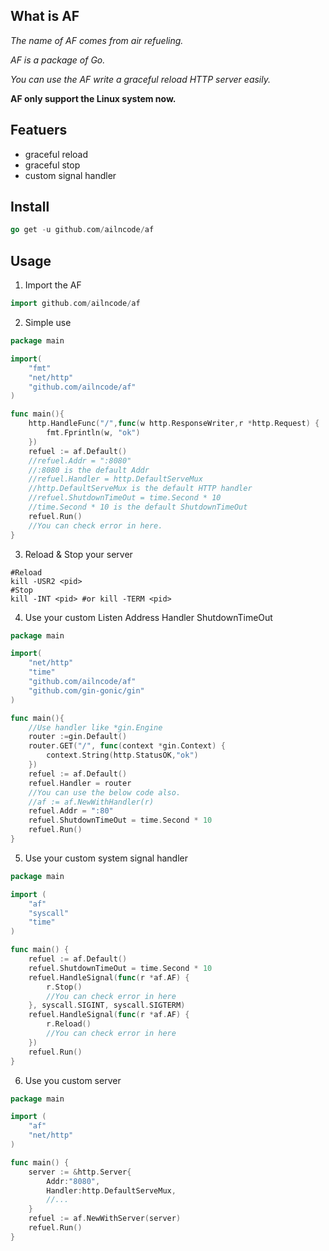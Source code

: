 What is AF
-------------------------------------------------------------------------------------------------
*The name of AF comes from air refueling.*

*AF is a package of Go.*

*You can use the AF write a graceful reload HTTP server easily.*

**AF only support the Linux system now.**

Featuers
-------------------------------------------------------------------------------------------------

* graceful reload
* graceful stop
* custom signal handler


Install
-------------------------------------------------------------------------------------------------

```	go
go get -u github.com/ailncode/af
```

Usage
-------------------------------------------------------------------------------------------------

1. Import the AF

```go
import github.com/ailncode/af
```

2. Simple use

```go
package main

import(
	"fmt"
	"net/http"
	"github.com/ailncode/af"
)

func main(){
    http.HandleFunc("/",func(w http.ResponseWriter,r *http.Request) {
		fmt.Fprintln(w, "ok")
	})
    refuel := af.Default()
    //refuel.Addr = ":8080"
    //:8080 is the default Addr
    //refuel.Handler = http.DefaultServeMux
    //http.DefaultServeMux is the default HTTP handler
    //refuel.ShutdownTimeOut = time.Second * 10
    //time.Second * 10 is the default ShutdownTimeOut
    refuel.Run()
    //You can check error in here.
}
```
3. Reload & Stop your server

```shell
#Reload
kill -USR2 <pid>
#Stop
kill -INT <pid> #or kill -TERM <pid>
```

4. Use your custom Listen Address Handler ShutdownTimeOut

```go
package main

import(
	"net/http"
    "time"
	"github.com/ailncode/af"
    "github.com/gin-gonic/gin"
)

func main(){
    //Use handler like *gin.Engine
    router :=gin.Default()
	router.GET("/", func(context *gin.Context) {
		context.String(http.StatusOK,"ok")
	})
    refuel := af.Default()
    refuel.Handler = router
    //You can use the below code also.
    //af := af.NewWithHandler(r)
    refuel.Addr = ":80"
    refuel.ShutdownTimeOut = time.Second * 10
    refuel.Run()
}
```

5. Use your custom system signal handler

```go
package main

import (
	"af"
	"syscall"
	"time"
)

func main() {
	refuel := af.Default()
	refuel.ShutdownTimeOut = time.Second * 10
	refuel.HandleSignal(func(r *af.AF) {
		r.Stop()
		//You can check error in here
	}, syscall.SIGINT, syscall.SIGTERM)
	refuel.HandleSignal(func(r *af.AF) {
		r.Reload()
		//You can check error in here
	})
	refuel.Run()
}
```

6. Use you custom server

```go
package main

import (
	"af"
	"net/http"
)

func main() {
	server := &http.Server{
		Addr:"8080",
		Handler:http.DefaultServeMux,
		//...
	}
	refuel := af.NewWithServer(server)
	refuel.Run()
}
```

